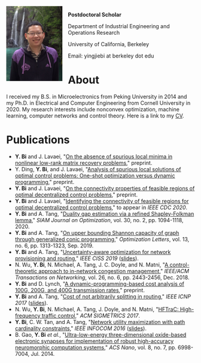 <img src="assets/photo-yingjie-bi.jpg" style="width: 150px; height: 200px; float: left; margin-right: 15px;">

**Postdoctoral Scholar**

Department of Industrial Engineering and Operations Research

University of California, Berkeley

Email: yingjiebi at berkeley dot edu

# About

I received my B.S. in Microelectronics from Peking University in 2014 and my Ph.D. in Electrical and Computer Engineering from Cornell University in 2020. My research interests include nonconvex optimization, machine learning, computer networks and control theory. Here is a link to my [CV](assets/cv-yingjie-bi.pdf).

# Publications

- **Y. Bi** and J. Lavaei, "[On the absence of spurious local minima in nonlinear low-rank matrix recovery problems](http://lavaei.ieor.berkeley.edu/non_M_Rec_2020_1.pdf)," preprint.
- Y. Ding, **Y. Bi**, and J. Lavaei, "[Analysis of spurious local solutions of optimal control problems: One-shot optimization versus dynamic programming](http://lavaei.ieor.berkeley.edu/DP_1_2020.pdf)," preprint.
- **Y. Bi** and J. Lavaei, "[On the connectivity properties of feasible regions of optimal decentralized control problems](http://www.ieor.berkeley.edu/~lavaei/ODC_Dyn_1_2020.pdf)," preprint.
- **Y. Bi** and J. Lavaei, "[Identifying the connectivity of feasible regions for optimal decentralized control problems](http://www.ieor.berkeley.edu/~lavaei/ODC_connected_2020_1.pdf)," to appear in _IEEE CDC 2020_.
- **Y. Bi** and A. Tang, "[Duality gap estimation via a refined Shapley-Folkman lemma](https://doi.org/10.1137/18M1174805)," _SIAM Journal on Optimization_, vol. 30, no. 2, pp. 1094-1118, 2020.
- **Y. Bi** and A. Tang, "[On upper bounding Shannon capacity of graph through generalized conic programming](https://doi.org/10.1007/s11590-019-01436-7)," _Optimization Letters_, vol. 13, no. 6, pp. 1313-1323, Sep. 2019.
- **Y. Bi** and A. Tang, "[Uncertainty-aware optimization for network provisioning and routing](https://doi.org/10.1109/CISS.2019.8692834)," _IEEE CISS 2019_ ([slides](assets/ciss-2019-slides.pdf)).
- N. Wu, **Y. Bi**, N. Michael, A. Tang, J. C. Doyle, and N. Matni, "[A control-theoretic approach to in-network congestion management](https://doi.org/10.1109/TNET.2018.2866785)," _IEEE/ACM Transactions on Networking_, vol. 26, no. 6, pp. 2443-2456, Dec. 2018.
- **Y. Bi** and D. Lynch, "[A dynamic-programming-based cost analysis of 100G, 200G, and 400G transmission rates](assets/dp-optical.pdf)," preprint.
- **Y. Bi** and A. Tang, "[Cost of not arbitrarily splitting in routing](https://doi.org/10.1109/ICNP.2017.8117538)," _IEEE ICNP 2017_ ([slides](assets/icnp-2017-slides.pdf)).
- N. Wu, **Y. Bi**, N. Michael, A. Tang, J. Doyle, and N. Matni, "[HFTraC: High-frequency traffic control](https://doi.org/10.1145/3143314.3078557)," _ACM SIGMETRICS 2017_.
- **Y. Bi**, C. W. Tan, and A. Tang, "[Network utility maximization with path cardinality constraints](https://doi.org/10.1109/INFOCOM.2016.7524408)," _IEEE INFOCOM 2016_ ([slides](assets/infocom-2016-slides.pdf)).
- B. Gao, **Y. Bi** _et al._, "[Ultra-low-energy three-dimensional oxide-based electronic synapses for implementation of robust high-accuracy neuromorphic computation systems](https://doi.org/10.1021/nn501824r)," _ACS Nano_, vol. 8, no. 7, pp. 6998-7004, Jul. 2014.
